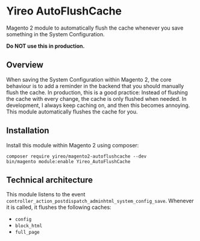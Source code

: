 # Yireo AutoFlushCache
Magento 2 module to automatically flush the cache whenever you save
something in the System Configuration.

**Do NOT use this in production.**

## Overview
When saving the System Configuration within Magento 2, the core
behaviour is to add a reminder in the backend that you should manually
flush the cache. In production, this is a good practice: Instead of
flushing the cache with every change, the cache is only flushed when
needed. In development, I always keep caching on, and then this becomes
annoying. This module automatically flushes the cache for you.

## Installation
Install this module within Magento 2 using composer:

    composer require yireo/magento2-autoflushcache --dev
    bin/magento module:enable Yireo_AutoFlushCache

## Technical architecture
This module listens to the event
`controller_action_postdispatch_adminhtml_system_config_save`. Whenever
it is called, it flushes the following caches:

- `config`
- `block_html`
- `full_page`
